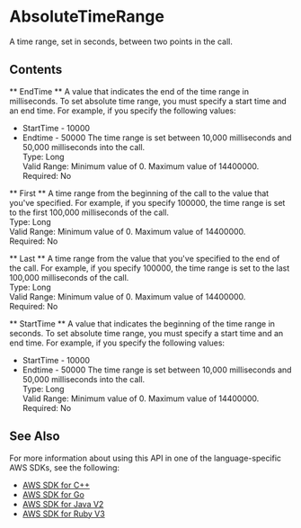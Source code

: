 # AbsoluteTimeRange<a name="API_AbsoluteTimeRange"></a>

A time range, set in seconds, between two points in the call\.

## Contents<a name="API_AbsoluteTimeRange_Contents"></a>

 ** EndTime **   <a name="transcribe-Type-AbsoluteTimeRange-EndTime"></a>
A value that indicates the end of the time range in milliseconds\. To set absolute time range, you must specify a start time and an end time\. For example, if you specify the following values:  
+ StartTime \- 10000
+ Endtime \- 50000
The time range is set between 10,000 milliseconds and 50,000 milliseconds into the call\.   
Type: Long  
Valid Range: Minimum value of 0\. Maximum value of 14400000\.  
Required: No

 ** First **   <a name="transcribe-Type-AbsoluteTimeRange-First"></a>
A time range from the beginning of the call to the value that you've specified\. For example, if you specify 100000, the time range is set to the first 100,000 milliseconds of the call\.  
Type: Long  
Valid Range: Minimum value of 0\. Maximum value of 14400000\.  
Required: No

 ** Last **   <a name="transcribe-Type-AbsoluteTimeRange-Last"></a>
A time range from the value that you've specified to the end of the call\. For example, if you specify 100000, the time range is set to the last 100,000 milliseconds of the call\.  
Type: Long  
Valid Range: Minimum value of 0\. Maximum value of 14400000\.  
Required: No

 ** StartTime **   <a name="transcribe-Type-AbsoluteTimeRange-StartTime"></a>
A value that indicates the beginning of the time range in seconds\. To set absolute time range, you must specify a start time and an end time\. For example, if you specify the following values:  
+ StartTime \- 10000
+ Endtime \- 50000
The time range is set between 10,000 milliseconds and 50,000 milliseconds into the call\.  
Type: Long  
Valid Range: Minimum value of 0\. Maximum value of 14400000\.  
Required: No

## See Also<a name="API_AbsoluteTimeRange_SeeAlso"></a>

For more information about using this API in one of the language\-specific AWS SDKs, see the following:
+  [ AWS SDK for C\+\+](https://docs.aws.amazon.com/goto/SdkForCpp/transcribe-2017-10-26/AbsoluteTimeRange) 
+  [ AWS SDK for Go](https://docs.aws.amazon.com/goto/SdkForGoV1/transcribe-2017-10-26/AbsoluteTimeRange) 
+  [ AWS SDK for Java V2](https://docs.aws.amazon.com/goto/SdkForJavaV2/transcribe-2017-10-26/AbsoluteTimeRange) 
+  [ AWS SDK for Ruby V3](https://docs.aws.amazon.com/goto/SdkForRubyV3/transcribe-2017-10-26/AbsoluteTimeRange) 